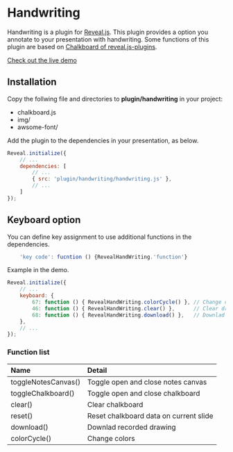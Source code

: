# Handwriting

Handwriting is a plugin for [Reveal.js](https://github.com/hakimel/reveal.js).
This plugin provides a option you annotate to your presentation with handwriting.
Some functions of this plugin are based on [Chalkboard of reveal.js-plugins](https://github.com/rajgoel/reveal.js-plugins/tree/master/chalkboard).

[Check out the live demo](https://satoshifuku.github.io/handwriting/demo/demo.html)

## Installation

Copy the follwing file and directories to __plugin/handwriting__ in your project:
- chalkboard.js
- img/ 
- awsome-font/

Add the plugin to the dependencies in your presentation, as below.

```javascript
Reveal.initialize({
	// ...
	dependencies: [
		// ... 
		{ src: 'plugin/handwriting/handwriting.js' },
		// ... 
	]
});
```

## Keyboard option

You can define key assignment to use additional functions in the dependencies.

```javascript
    'key code': fucntion () {RevealHandWriting.'function'}
```

Example in the demo.

```javascript
Reveal.initialize({
	// ...
    keyboard: {
        67: function () { RevealHandWriting.colorCycle() },	// Change color with 'c'.
        46: function () { RevealHandWriting.clear() },	    // Clear drawn things with 'DEL'.
        68: function () { RevealHandWriting.download() },	// Downlad drawn things on a slide with 'd'.
    },	
	// ... 
});
```

### Function list

|Name|Detail|
|:---|:---|
|toggleNotesCanvas()|Toggle open and close notes canvas|
|toggleChalkboard()|Toggle  open and close chalkboard|
|clear()|Clear chalkboard|
|reset()|Reset chalkboard data on current slide|
|download()|Downlad recorded drawing|
|colorCycle()|Change colors|


